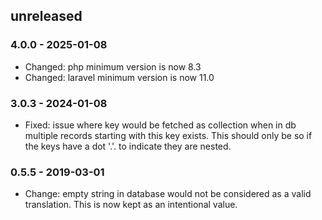 
## unreleased

### 4.0.0 - 2025-01-08
- Changed: php minimum version is now 8.3
- Changed: laravel minimum version is now 11.0

### 3.0.3 - 2024-01-08
- Fixed: issue where key would be fetched as collection when in db multiple records starting with this key exists. This should only be so if the keys have a dot '.'. to indicate they are nested. 

### 0.5.5 - 2019-03-01
- Change: empty string in database would not be considered as a valid translation. This is now kept as an intentional value.
